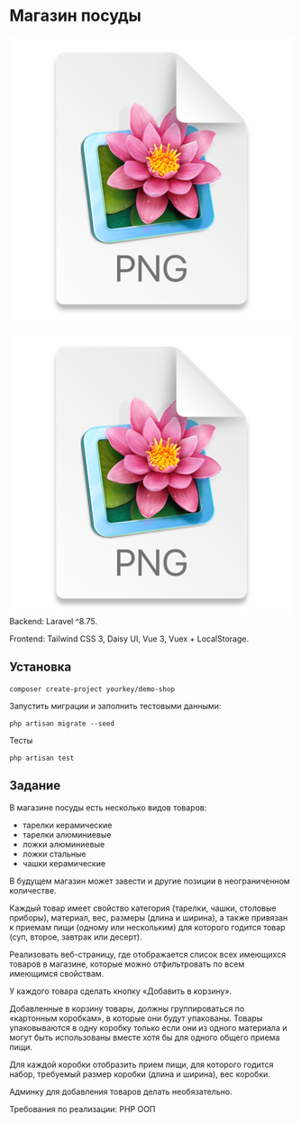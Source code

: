 # Магазин посуды

![Главная страница](img.png)

![Корзина](img_1.png)
Backend: Laravel ^8.75.

Frontend:
Tailwind CSS 3,
Daisy UI,
Vue 3,
Vuex + LocalStorage.

## Установка
```
composer create-project yourkey/demo-shop
```

Запустить миграции и заполнить тестовыми данными:
```
php artisan migrate --seed
```
Тесты
```
php artisan test
```
## Задание
В магазине посуды есть несколько видов товаров:
- тарелки керамические
- тарелки алюминиевые
- ложки алюминиевые
- ложки стальные
- чашки керамические

В будущем магазин может завести и другие позиции в неограниченном количестве.

Каждый товар имеет свойство категория (тарелки, чашки, столовые приборы), материал, вес, размеры (длина и ширина), а также привязан к приемам пищи (одному или нескольким) для которого годится товар (суп, второе, завтрак или десерт).

Реализовать веб-страницу, где отображается список всех имеющихся товаров в магазине, которые можно отфильтровать по всем имеющимся свойствам.

У каждого товара сделать кнопку «Добавить в корзину».

Добавленные в корзину товары, должны группироваться по «картонным коробкам», в которые они будут упакованы. Товары упаковываются в одну коробку только если они из одного материала и могут быть использованы вместе хотя бы для одного общего приема пищи.

Для каждой коробки отобразить прием пищи, для которого годится набор, требуемый размер коробки (длина и ширина), вес коробки.

Админку для добавления товаров делать необязательно.

Требования по реализации: PHP ООП
